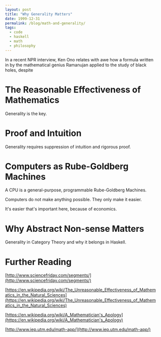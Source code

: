 ```yaml
---
layout: post
title: "Why Generality Matters"
date: 1999-12-31
permalink: /blog/math-and-generality/
tags:
  - code
  - haskell
  - math
  - philosophy
---
```


In a recent NPR interview, Ken Ono relates with awe how a formula written in by the mathematical genius Ramanujan applied to the study of black holes, despite

# The Reasonable Effectiveness of Mathematics

Generality is the key.

# Proof and Intuition

Generality requires suppression of intuition and rigorous proof.

# Computers as Rube-Goldberg Machines

A CPU is a general-purpose, programmable Rube-Goldberg Machines.

Computers do not make anything possible. They only make it easier.

It's easier that's important here, because of economics.

# Why Abstract Non-sense Matters

Generality in Category Theory and why it belongs in Haskell.

# Further Reading

[http://www.sciencefriday.com/segments/](http://www.sciencefriday.com/segments/)

[https://en.wikipedia.org/wiki/The_Unreasonable_Effectiveness_of_Mathematics_in_the_Natural_Sciences](https://en.wikipedia.org/wiki/The_Unreasonable_Effectiveness_of_Mathematics_in_the_Natural_Sciences)

[https://en.wikipedia.org/wiki/A_Mathematician's_Apology](https://en.wikipedia.org/wiki/A_Mathematician's_Apology)

[http://www.iep.utm.edu/math-app/](http://www.iep.utm.edu/math-app/)
